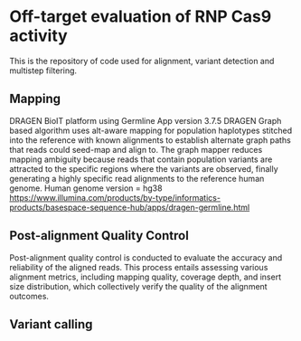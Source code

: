 # Off-target evaluation of RNP Cas9 activity

This is the repository of code used for alignment, variant detection and multistep filtering.

## Mapping

DRAGEN BioIT platform using Germline App version 3.7.5
DRAGEN Graph based algorithm uses alt-aware mapping for population haplotypes stitched into the reference with known alignments to establish alternate graph paths that reads could seed-map and align to. The graph mapper reduces mapping ambiguity because reads that contain population variants are attracted to the specific regions where the variants are observed, finally generating a highly specific read alignments to the reference human genome.
Human genome version = hg38
https://www.illumina.com/products/by-type/informatics-products/basespace-sequence-hub/apps/dragen-germline.html 


## Post-alignment Quality Control

Post-alignment quality control is conducted to evaluate the accuracy and reliability of the aligned reads. This process entails assessing various alignment metrics, including mapping quality, coverage depth, and insert size distribution, which collectively verify the quality of the alignment outcomes.

## Variant calling

